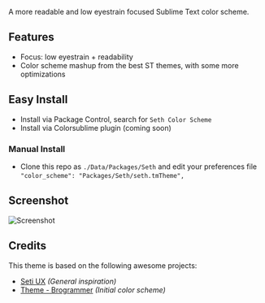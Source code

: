 A more readable and low eyestrain focused Sublime Text color scheme.

## Features
- Focus: low eyestrain + readability
- Color scheme mashup from the best ST themes, with some more optimizations

## Easy Install
- Install via Package Control, search for `Seth Color Scheme`
- Install via Colorsublime plugin (coming soon)

### Manual Install
- Clone this repo as `./Data/Packages/Seth` and edit your preferences file `"color_scheme": "Packages/Seth/seth.tmTheme",`

## Screenshot ##

![Screenshot](https://raw.githubusercontent.com/bertolinimarco/Seth-Color-Scheme/master/screenshot.jpg)

## Credits

This theme is based on the following awesome projects:

* [Seti UX](https://github.com/ctf0/Seti_UX) _(General inspiration)_
* [Theme - Brogrammer](https://github.com/kenwheeler/brogrammer-theme) _(Initial color scheme)_
